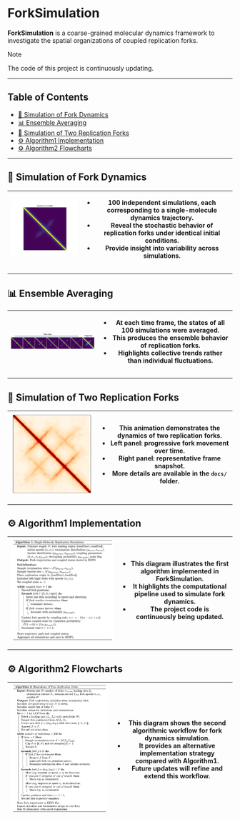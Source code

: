 # ForkSimulation

**ForkSimulation** is a coarse-grained molecular dynamics framework to investigate the spatial organizations of coupled replication forks.  

> [!NOTE]  
> The code of this project is continuously updating.

---

## Table of Contents
- [:movie_camera: Simulation of Fork Dynamics](#movie_camera-simulation-of-fork-dynamics)
- [:bar_chart: Ensemble Averaging](#bar_chart-ensemble-averaging)
- [:movie_camera: Simulation of Two Replication Forks](#movie_camera-simulation-of-two-replication-forks)
- [:gear: Algorithm1 Implementation](#gear-algorithm1-implementation)
- [:gear: Algorithm2 Flowcharts](#gear-algorithm2-flowcharts)

---

## :movie_camera: Simulation of Fork Dynamics

| <img src="https://github.com/zzdzr/ForkSimulation/blob/main/img/simulations3.gif" width="400"/> | <ul><li><b>100 independent simulations</b>, each corresponding to a single-molecule dynamics trajectory.</li><li>Reveal the <b>stochastic behavior</b> of replication forks under identical initial conditions.</li><li>Provide insight into <b>variability</b> across simulations.</li></ul> |
|---|---|

---

## :bar_chart: Ensemble Averaging

| <img src="https://github.com/zzdzr/ForkSimulation/blob/main/img/simulations2.png" width="400"/> | <ul><li>At each time frame, the states of all 100 simulations were <b>averaged</b>.</li><li>This produces the <b>ensemble behavior</b> of replication forks.</li><li>Highlights <b>collective trends</b> rather than individual fluctuations.</li></ul> |
|---|---|

---

## :movie_camera: Simulation of Two Replication Forks

| <img src="https://github.com/zzdzr/ForkSimulation/blob/main/img/simulations5.png" width="400"/> | <ul><li>This animation demonstrates the dynamics of <b>two replication forks</b>.</li><li><b>Left panel</b>: progressive fork movement over time.</li><li><b>Right panel</b>: representative frame snapshot.</li><li>More details are available in the <code>docs/</code> folder.</li></ul> |
|---|---|

---

## :gear: Algorithm1 Implementation

| <img src="https://github.com/zzdzr/ForkSimulation/blob/main/img/alg.png" width="800"/> | <ul><li>This diagram illustrates the first algorithm implemented in <b>ForkSimulation</b>.</li><li>It highlights the computational pipeline used to simulate fork dynamics.</li><li>The project code is continuously being updated.</li></ul> |
|---|---|

---

## :gear: Algorithm2 Flowcharts

| <img src="https://github.com/zzdzr/ForkSimulation/blob/main/img/alg2.png" width="800"/> | <ul><li>This diagram shows the second algorithmic workflow for fork dynamics simulation.</li><li>It provides an alternative implementation strategy compared with Algorithm1.</li><li>Future updates will refine and extend this workflow.</li></ul> |
|---|---|
